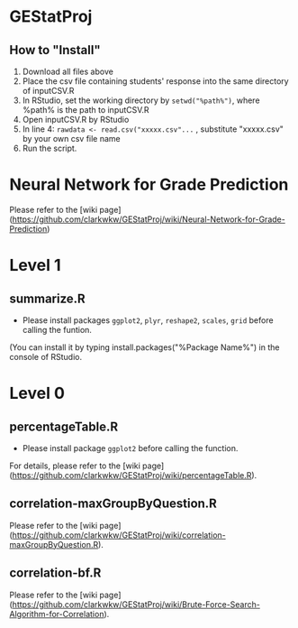 # GEStatProj

## How to "Install"
1. Download all files above
2. Place the csv file containing students' response into the same directory of inputCSV.R
3. In RStudio, set the working directory by `setwd("%path%")`, where %path% is the path to inputCSV.R
3. Open inputCSV.R by RStudio
4. In line 4: 
`rawdata <- read.csv("xxxxx.csv"...`
, substitute "xxxxx.csv" by your own csv file name
5. Run the script.

# Neural Network for Grade Prediction
Please refer to the [wiki page] (https://github.com/clarkwkw/GEStatProj/wiki/Neural-Network-for-Grade-Prediction)

# Level 1
## summarize.R
* Please install packages `ggplot2`, `plyr`, `reshape2`, `scales`, `grid` before calling the funtion.

(You can install it by typing install.packages("%Package Name%") in the console of RStudio.

# Level 0
## percentageTable.R
* Please install package `ggplot2` before calling the function.

For details, please refer to the [wiki page] (https://github.com/clarkwkw/GEStatProj/wiki/percentageTable.R).

## correlation-maxGroupByQuestion.R
Please refer to the [wiki page] (https://github.com/clarkwkw/GEStatProj/wiki/correlation-maxGroupByQuestion.R).

## correlation-bf.R
Please refer to the [wiki page] (https://github.com/clarkwkw/GEStatProj/wiki/Brute-Force-Search-Algorithm-for-Correlation).
